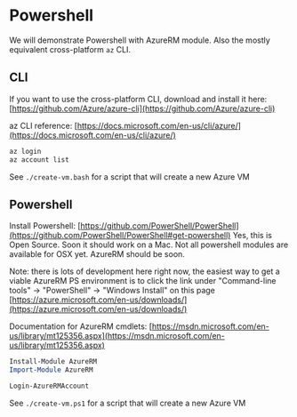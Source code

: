 # Powershell

We will demonstrate Powershell with AzureRM module.  Also the mostly equivalent cross-platform `az` CLI.

## CLI

If you want to use the cross-platform CLI, download and install it here: [https://github.com/Azure/azure-cli](https://github.com/Azure/azure-cli)

az CLI reference: [https://docs.microsoft.com/en-us/cli/azure/](https://docs.microsoft.com/en-us/cli/azure/)

```sh
az login
az account list
```

See `./create-vm.bash` for a script that will create a new Azure VM

## Powershell

Install Powershell: [https://github.com/PowerShell/PowerShell](https://github.com/PowerShell/PowerShell#get-powershell)
Yes, this is Open Source. Soon it should work on a Mac.  Not all powershell modules are available for OSX yet.  AzureRM should be soon.

Note: there is lots of development here right now, the easiest way to get a viable AzureRM PS environment is to click the link under "Command-line tools" -> "PowerShell" -> "Windows Install" on this page [https://azure.microsoft.com/en-us/downloads/](https://azure.microsoft.com/en-us/downloads/)

Documentation for AzureRM cmdlets: [https://msdn.microsoft.com/en-us/library/mt125356.aspx](https://msdn.microsoft.com/en-us/library/mt125356.aspx)

```ps1
Install-Module AzureRM
Import-Module AzureRM

Login-AzureRMAccount
```

See `./create-vm.ps1` for a script that will create a new Azure VM